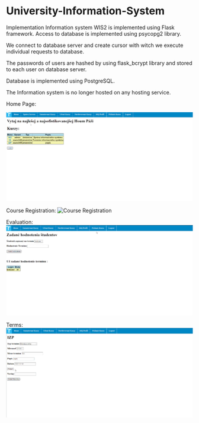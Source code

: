# University-Information-System

Implementation
Information system WIS2 is implemented using Flask framework.
Access to database is implemented using psycopg2 library.

We connect to database server and create cursor with witch we execute 
individual requests to database.

The passwords of users are hashed by using flask_bcrypt library and stored to each user on database server.

Database is implemented using PostgreSQL.

The Information system is no longer hosted on any hosting service.

Home Page:

![Home Page](/Images/HomePage.png)

Course Registration:
![Course Registration](Images/PridanieKurzu.png)

Evaluation:
![Evaluation](Images/Evaluation.png)

Terms:
![Terms](Images/Terminy.png)

